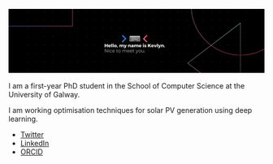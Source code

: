 ![# Helloooo 👋](assets/banner-kad99kev.png)

I am a first-year PhD student in the School of Computer Science at the University of Galway.

I am working optimisation techniques for solar PV generation using deep learning.

- [Twitter](https://twitter.com/kad99kev)
- [LinkedIn](https://www.linkedin.com/in/kevlyn-kadamala/)
- [ORCID](https://orcid.org/0000-0002-9478-5675)
